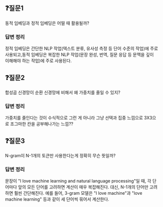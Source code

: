 ## ❓질문1

동적 임베딩과 정적 임베딩은 어떨 때 활용될까? 

### 답변 정리

정적 임베딩은 간단한 NLP 작업(텍스트 분류, 유사성 측정 등 단어 수준의 작업)에 주로 사용되고,동적 임베딩은 복잡한 NLP 작업(문장 완성, 번역, 질문 응답 등 문맥을 깊이 이해해야 하는 작업)에 주로 사용된다.

## ❓질문2

합성곱 신경망이 순환 신경망에 비해서 왜 가중치를 줄일 수 있지?

### 답변 정리

가중치를 줄인다는 것이 수식적으로 그런 게 아니라 그냥 선택과 집중 느낌으로 3X3으로 조그마한 칸을 공부해나가는 느낌??

## ❓질문3

N-gram이 N-1개의 토큰만 사용한다는게 정확히 무슨 뜻일까? 
 
### 답변 정리

문장이 "I love machine learning and natural language processing"일 때, 각 단어마다 앞의 모든 단어를 고려하면 계산이 매우 복잡해진다. 대신, N-1개의 단어만 고려하면 훨씬 간단해진다. 예를 들어, 3-gram 모델은 "I love machine"과 "love machine learning" 등과 같이 세 단어씩 묶어서 계산한다.
